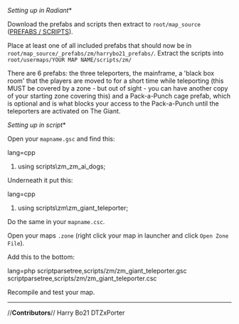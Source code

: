   *Setting up in Radiant**

Download the prefabs and scripts then extract to `root/map_source` ([PREFABS / SCRIPTS](https://mega.nz/#!VJQQzbAA!WenlA62l8Pv9j7Q8b1sbOJPhkwJjQo5OS49wpeTmJy0)).

Place at least one of all included prefabs that should now be in `root/map_source/_prefabs/zm/harrybo21_prefabs/`.
Extract the scripts into `root/usermaps/YOUR MAP NAME/scripts/zm/`

There are 6 prefabs: the three teleporters, the mainframe, a 'black box room' that the players are moved to for a short time while teleporting (this MUST be covered by a zone - but out of sight - you can have another copy of your starting zone covering this) and a Pack-a-Punch cage prefab, which is optional and is what blocks your access to the Pack-a-Punch until the teleporters are activated on The Giant.

  *Setting up in script**

Open your `mapname.gsc` and find this:

lang=cpp
1. using scripts\zm\_zm_ai_dogs;


Underneath it put this:

lang=cpp
1. using scripts\zm\zm_giant_teleporter;


Do the same in your `mapname.csc`.

Open your maps `.zone` (right click your map in launcher and click `Open Zone File`).

Add this to the bottom:

lang=php
scriptparsetree,scripts/zm/zm_giant_teleporter.gsc
scriptparsetree,scripts/zm/zm_giant_teleporter.csc


Recompile and test your map.

--- 

//**Contributors**//
Harry Bo21
DTZxPorter